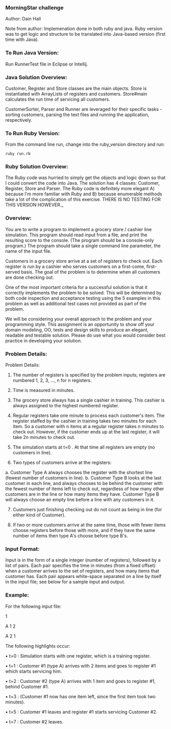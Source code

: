 ### MorningStar challenge
Author: Dain Hall

Note from author: Implemenation done in both ruby and java. Ruby version was to
get logic and structure to be translated into Java-based version (first time
with Java).

### To Run Java Version:

Run RunnerTest file in Eclipse or Intellij.

### Java Solution Overview:

Customer, Register and Store classes are the main objects. Store is instantiated
with ArrayLists of registers and customers. Store#main calculates the run time
of servicing all customers.

CustomerSorter, Parser and Runner are leveraged for their specific tasks -
sorting customers, parsing the text files and running the application,
respectively.

### To Run Ruby Version:

From the command line run, change into the ruby_version directory and run:
```
ruby run.rb
```

### Ruby Solution Overview:

The Ruby code was hurried to simply get the objects and logic down so that I
could convert the code into Java. The solution has 4 classes: Customer,
Register, Store and Parser. The Ruby code is definitely more elegant A) because
I'm more familiar with Ruby and B) because enumerable methods take a lot of the
complication of this exercise. THERE IS NO TESTING FOR THIS VERSION HOWEVER._

### Overview:
You are to write a program to implement a grocery store / cashier line simulation. This program should read input from a file, and print the resulting score to the console. (The program should be a console-only program.) The program should take a single command line parameter, the name of the input file.

Customers in a grocery store arrive at a set of registers to check out. Each register is run by a cashier who serves customers on a first-come, first-served basis. The goal of the problem is to determine when all customers are done checking out. 

One of the most important criteria for a successful solution is that it correctly implements the problem to be solved. This will be determined by both code inspection and acceptance testing using the 5 examples in this problem as well as additional test cases not provided as part of the problem. 

We will be considering your overall approach to the problem and your programming style. This assignment is an opportunity to show off your domain modeling, OO, tests and design skills to produce an elegant, readable and testable solution. Please do use what you would consider best practice in developing your solution.

### Problem Details:
Problem Details: 

1) The number of registers is specified by the problem inputs; registers are numbered 1, 2, 3, ..., n for n registers. 

2) Time is measured in minutes. 

3) The grocery store always has a single cashier in training. This cashier is always assigned to the highest numbered register. 

4) Regular registers take one minute to process each customer's item. The register staffed by the cashier in training takes two minutes for each item. So a customer with n items at a regular register takes n minutes to check out. However, if the customer ends up at the last register, it will take 2n minutes to check out. 

5) The simulation starts at t=0 . At that time all registers are empty (no customers in line). 

6) Two types of customers arrive at the registers:

a. Customer Type A always chooses the register with the shortest line (fewest number of customers in line).
b. Customer Type B looks at the last customer in each line, and always chooses to be behind the customer with the fewest number of items left to check out, regardless of how many other customers are in the line or how many items they have. Customer Type B will always choose an empty line before a line with any customers in it. 

7) Customers just finishing checking out do not count as being in line (for either kind of Customer). 

8) If two or more customers arrive at the same time, those with fewer items choose registers before those with more, and if they have the same number of items then type A's choose before type B's.

### Input Format: 

Input is in the form of a single integer (number of registers), followed by a list of pairs. Each pair specifies the time in minutes (from a fixed offset) when a customer arrives to the set of registers, and how many items that customer has. Each pair appears white-space separated on a line by itself in the input file; see below for a sample input and output.

### Example:

For the following input file: 

1 

A 1 2 

A 2 1 

The following highlights occur: 

• t=0 : Simulation starts with one register, which is a training register. 

• t=1 : Customer #1 (type A) arrives with 2 items and goes to register #1 which
starts servicing him. 

• t=2 : Customer #2 (type A) arrives with 1 item and goes to register #1, behind 
Customer #1. 

• t=3 : (Customer #1 now has one item left, since the first item took two
minutes). 

• t=5 : Customer #1 leaves and register #1 starts servicing Customer #2. 

• t=7 : Customer #2 leaves.
